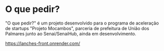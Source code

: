 # O que pedir?

"O que pedir?" é um projeto desenvolvido para o programa de aceleração de startups "Projeto Mocambos", parceria de prefeitura de União dos Palmares junto ao Senai/SenaiHub, ainda em desenvolvimento.

https://lanches-front.onrender.com/
